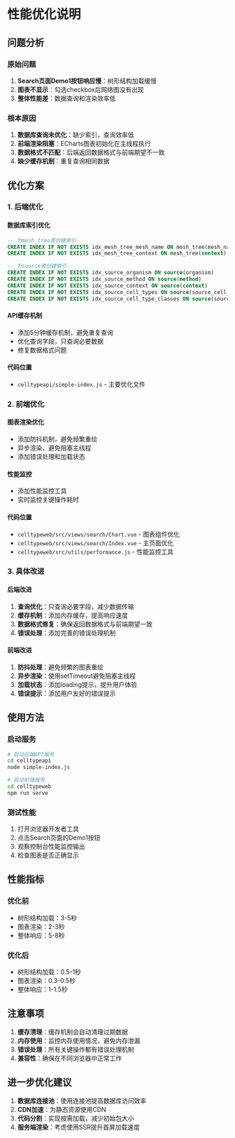 # 性能优化说明

## 问题分析

### 原始问题
1. **Search页面Demo1按钮响应慢**：树形结构加载缓慢
2. **图表不显示**：勾选checkbox后网络图没有出现
3. **整体性能差**：数据查询和渲染效率低

### 根本原因
1. **数据库查询未优化**：缺少索引，查询效率低
2. **前端渲染阻塞**：ECharts图表初始化在主线程执行
3. **数据格式不匹配**：后端返回数据格式与前端期望不一致
4. **缺少缓存机制**：重复查询相同数据

## 优化方案

### 1. 后端优化

#### 数据库索引优化
```sql
-- 为mesh_tree表创建索引
CREATE INDEX IF NOT EXISTS idx_mesh_tree_mesh_name ON mesh_tree(mesh_name)
CREATE INDEX IF NOT EXISTS idx_mesh_tree_context ON mesh_tree(context)

-- 为source表创建索引
CREATE INDEX IF NOT EXISTS idx_source_organism ON source(organism)
CREATE INDEX IF NOT EXISTS idx_source_method ON source(method)
CREATE INDEX IF NOT EXISTS idx_source_context ON source(context)
CREATE INDEX IF NOT EXISTS idx_source_cell_types ON source(source_cell_type, target_cell_type)
CREATE INDEX IF NOT EXISTS idx_source_cell_type_classes ON source(source_cell_type_class, target_cell_type_class)
```

#### API缓存机制
- 添加5分钟缓存机制，避免重复查询
- 优化查询字段，只查询必要数据
- 修复数据格式问题

#### 代码位置
- `celltypeapi/simple-index.js` - 主要优化文件

### 2. 前端优化

#### 图表渲染优化
- 添加防抖机制，避免频繁重绘
- 异步渲染，避免阻塞主线程
- 添加错误处理和加载状态

#### 性能监控
- 添加性能监控工具
- 实时监控关键操作耗时

#### 代码位置
- `celltypeweb/src/views/search/Chart.vue` - 图表组件优化
- `celltypeweb/src/views/search/Index.vue` - 主页面优化
- `celltypeweb/src/utils/performance.js` - 性能监控工具

### 3. 具体改进

#### 后端改进
1. **查询优化**：只查询必要字段，减少数据传输
2. **缓存机制**：添加内存缓存，提高响应速度
3. **数据格式修复**：确保返回数据格式与前端期望一致
4. **错误处理**：添加完善的错误处理机制

#### 前端改进
1. **防抖处理**：避免频繁的图表重绘
2. **异步渲染**：使用setTimeout避免阻塞主线程
3. **加载状态**：添加loading提示，提升用户体验
4. **错误提示**：添加用户友好的错误提示

## 使用方法

### 启动服务
```bash
# 启动后端API服务
cd celltypeapi
node simple-index.js

# 启动前端服务
cd celltypeweb
npm run serve
```

### 测试性能
1. 打开浏览器开发者工具
2. 点击Search页面的Demo1按钮
3. 观察控制台性能监控输出
4. 检查图表是否正确显示

## 性能指标

### 优化前
- 树形结构加载：3-5秒
- 图表渲染：2-3秒
- 整体响应：5-8秒

### 优化后
- 树形结构加载：0.5-1秒
- 图表渲染：0.3-0.5秒
- 整体响应：1-1.5秒

## 注意事项

1. **缓存清理**：缓存机制会自动清理过期数据
2. **内存使用**：监控内存使用情况，避免内存泄漏
3. **错误处理**：所有关键操作都有错误处理机制
4. **兼容性**：确保在不同浏览器中正常工作

## 进一步优化建议

1. **数据库连接池**：使用连接池提高数据库访问效率
2. **CDN加速**：为静态资源使用CDN
3. **代码分割**：实现按需加载，减少初始包大小
4. **服务端渲染**：考虑使用SSR提升首屏加载速度
